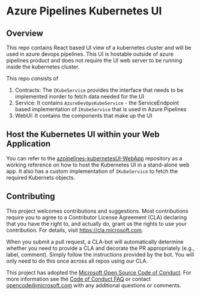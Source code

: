 
# Azure Pipelines Kubernetes UI

## Overview

This repo contains React based UI view of a kubernetes cluster and will be used in azure devops pipelines. This UI is hostable outside of azure pipelines product and does not require the UI web server to be running inside the kubernetes cluster.

This repo consists of
1. Contracts: The `IKubeService` provides the interface that needs to be implemented inorder to fetch data needed for the UI
2. Service: It contains `AzureDevOpsKubeService` - the ServiceEndpoint based implementation of `IKubeService` that is used in Azure Pipelines
3. WebUI: It contains the components that make up the UI

## Host the Kubernetes UI within your Web Application

You can refer to the [azpipelines-kubernetesUI-WebApp](https://github.com/Microsoft/azure-devops-extension-sample) repository as a working reference on how to host the Kubernetes UI in a stand-alone web app. It also has a custom implementation of `IKubeService` to fetch the required Kubernets objects.

## Contributing

This project welcomes contributions and suggestions.  Most contributions require you to agree to a
Contributor License Agreement (CLA) declaring that you have the right to, and actually do, grant us
the rights to use your contribution. For details, visit https://cla.microsoft.com.

When you submit a pull request, a CLA-bot will automatically determine whether you need to provide
a CLA and decorate the PR appropriately (e.g., label, comment). Simply follow the instructions
provided by the bot. You will only need to do this once across all repos using our CLA.

This project has adopted the [Microsoft Open Source Code of Conduct](https://opensource.microsoft.com/codeofconduct/).
For more information see the [Code of Conduct FAQ](https://opensource.microsoft.com/codeofconduct/faq/) or
contact [opencode@microsoft.com](mailto:opencode@microsoft.com) with any additional questions or comments.
